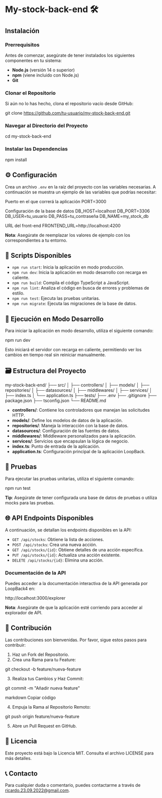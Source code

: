 # My-stock-back-end 🛠️

## Instalación

### Prerrequisitos
Antes de comenzar, asegúrate de tener instalados los siguientes componentes en tu sistema:

- **Node.js** (versión 14 o superior)
- **npm** (viene incluido con Node.js)
- **Git**

### Clonar el Repositorio
Si aún no lo has hecho, clona el repositorio vacío desde GitHub:

git clone https://github.com/tu-usuario/my-stock-back-end.git

### Navegar al Directorio del Proyecto
cd my-stock-back-end


### Instalar las Dependencias
npm install

## ⚙️ Configuración

Crea un archivo `.env` en la raíz del proyecto con las variables necesarias. A continuación se muestra un ejemplo de las variables que podrías necesitar:

Puerto en el que correrá la aplicación
PORT=3000

Configuración de la base de datos
DB_HOST=localhost DB_PORT=3306 DB_USER=tu_usuario DB_PASS=tu_contraseña DB_NAME=my_stock_db

URL del front-end
FRONTEND_URL=http://localhost:4200

**Nota**: Asegúrate de reemplazar los valores de ejemplo con los correspondientes a tu entorno.

## 📜 Scripts Disponibles

- `npm run start`: Inicia la aplicación en modo producción.
- `npm run dev`: Inicia la aplicación en modo desarrollo con recarga en caliente.
- `npm run build`: Compila el código TypeScript a JavaScript.
- `npm run lint`: Analiza el código en busca de errores y problemas de estilo.
- `npm run test`: Ejecuta las pruebas unitarias.
- `npm run migrate`: Ejecuta las migraciones de la base de datos.

## 🚀 Ejecución en Modo Desarrollo

Para iniciar la aplicación en modo desarrollo, utiliza el siguiente comando:

npm run dev

Esto iniciará el servidor con recarga en caliente, permitiendo ver los cambios en tiempo real sin reiniciar manualmente.

## 🗃️ Estructura del Proyecto

my-stock-back-end/ ├── src/ │ ├── controllers/ │ ├── models/ │ ├── repositories/ │ ├── datasources/ │ ├── middlewares/ │ ├── services/ │ ├── index.ts │ └── application.ts ├── tests/ ├── .env ├── .gitignore ├── package.json ├── tsconfig.json └── README.md

- **controllers/**: Contiene los controladores que manejan las solicitudes HTTP.
- **models/**: Define los modelos de datos de la aplicación.
- **repositories/**: Maneja la interacción con la base de datos.
- **datasources/**: Configuración de las fuentes de datos.
- **middlewares/**: Middleware personalizados para la aplicación.
- **services/**: Servicios que encapsulan la lógica de negocio.
- **index.ts**: Punto de entrada de la aplicación.
- **application.ts**: Configuración principal de la aplicación LoopBack.

## 🧪 Pruebas

Para ejecutar las pruebas unitarias, utiliza el siguiente comando:

npm run test

**Tip**: Asegúrate de tener configurada una base de datos de pruebas o utiliza mocks para las pruebas.

## 🌐 API Endpoints Disponibles

A continuación, se detallan los endpoints disponibles en la API:

- `GET /api/stocks`: Obtiene la lista de acciones.
- `POST /api/stocks`: Crea una nueva acción.
- `GET /api/stocks/{id}`: Obtiene detalles de una acción específica.
- `PUT /api/stocks/{id}`: Actualiza una acción existente.
- `DELETE /api/stocks/{id}`: Elimina una acción.

### Documentación de la API

Puedes acceder a la documentación interactiva de la API generada por LoopBack4 en:

http://localhost:3000/explorer

**Nota**: Asegúrate de que la aplicación esté corriendo para acceder al explorador de API.

## 🤝 Contribución

Las contribuciones son bienvenidas. Por favor, sigue estos pasos para contribuir:

1. Haz un Fork del Repositorio.
2. Crea una Rama para tu Feature:

git checkout -b feature/nueva-feature

3. Realiza tus Cambios y Haz Commit:

git commit -m "Añadir nueva feature"

markdown
Copiar código

4. Empuja la Rama al Repositorio Remoto:

git push origin feature/nueva-feature

5. Abre un Pull Request en GitHub.

## 📄 Licencia

Este proyecto está bajo la Licencia MIT. Consulta el archivo LICENSE para más detalles.

## 📞 Contacto

Para cualquier duda o comentario, puedes contactarme a través de [ricardo.23.09.2022@gmail.com](mailto:ricardo.23.09.2022@gmail.com).
